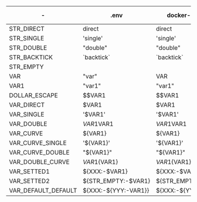 | - | .env | docker-env_file | docker-env_injected | docker_compose-env_file | docker_compose-env_injected | docker_compose-injected | dotenv |
| - | - | - | - | - | - | - | - |
| STR_DIRECT | direct | direct | direct | direct | direct | direct | direct |
| STR_SINGLE | 'single' | 'single' | single | single | single | 'single' | single |
| STR_DOUBLE | "double" | "double" | double | double | double | "double" | double |
| STR_BACKTICK | \`backtick\` | \`backtick\` | \`backtick\` | \`backtick\` | \`backtick\` | \`backtick\` | \`backtick\` |
| STR_EMPTY |  |  |  |  |  |  |  |
| VAR | "var" | VAR | VAR | VAR | VAR | VAR | var |
| VAR1 | "var1" | "var1" | var1 | var1 | var1 | "var1" | var1 |
| DOLLAR_ESCAPE | $$VAR1 | $$VAR1 | VAR1 | $$VAR1 | VAR1 | $VAR1 | $$VAR1 |
| VAR_DIRECT | $VAR1 | $VAR1 | var1 | $VAR1 | var1 |  | $VAR1 |
| VAR_SINGLE | '$VAR1' | '$VAR1' | $VAR1 | $VAR1 | $VAR1 | '' | $VAR1 |
| VAR_DOUBLE | $VAR1$VAR1 | $VAR1$VAR1 | var1var1 | $VAR1$VAR1 | var1var1 |  | $VAR1$VAR1 |
| VAR_CURVE | ${VAR1} | ${VAR1} | var1 | var1 | var1 |  | ${VAR1} |
| VAR_CURVE_SINGLE | '${VAR1}' | '${VAR1}' | ${VAR1} | var1 | ${VAR1} | '' | ${VAR1} |
| VAR_CURVE_DOUBLE | "${VAR1}" | "${VAR1}" | var1 | var1 | var1 | "" | ${VAR1} |
| VAR_DOUBLE_CURVE | ${VAR1}${VAR1} | ${VAR1}${VAR1} | var1var1 | var1var1 | var1var1 |  | ${VAR1}${VAR1} |
| VAR_SETTED1 | ${XXX:-$VAR1} | ${XXX:-$VAR1} | var1 | $VAR1 | var1 | $VAR1 | ${XXX:-$VAR1} |
| VAR_SETTED2 | ${STR_EMPTY:-$VAR1} | ${STR_EMPTY:-$VAR1} | var1 |  | var1 | $VAR1 | ${STR_EMPTY:-$VAR1} |
| VAR_DEFAULT_DEFAULT | ${XXX:-${YYY:-VAR1}} | ${XXX:-${YYY:-VAR1}} | VAR1 | ${YYY:-VAR1} | VAR1 | ${YYY:-VAR1} | ${XXX:-${YYY:-VAR1}} |